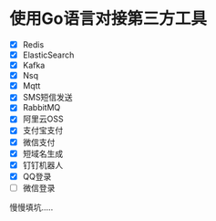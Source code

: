 # 使用Go语言对接第三方工具

- [x] Redis
- [x] ElasticSearch
- [x] Kafka
- [x] Nsq
- [x] Mqtt
- [x] SMS短信发送
- [x] RabbitMQ
- [x] 阿里云OSS
- [x] 支付宝支付
- [x] 微信支付
- [x] 短域名生成
- [x] 钉钉机器人
- [x] QQ登录
- [ ] 微信登录

慢慢填坑.....